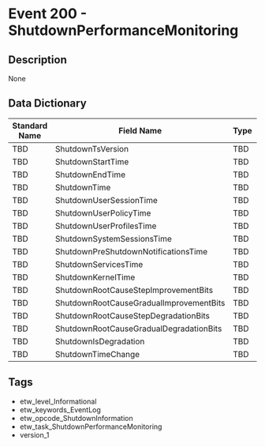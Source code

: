 # Event 200 - ShutdownPerformanceMonitoring

## Description
None

## Data Dictionary
|Standard Name|Field Name|Type|Description|Sample Value|
|---|---|---|---|---|
|TBD|ShutdownTsVersion|TBD|UInt32|None|None|
|TBD|ShutdownStartTime|TBD|FILETIME|None|None|
|TBD|ShutdownEndTime|TBD|FILETIME|None|None|
|TBD|ShutdownTime|TBD|UInt32|None|None|
|TBD|ShutdownUserSessionTime|TBD|UInt32|None|None|
|TBD|ShutdownUserPolicyTime|TBD|UInt32|None|None|
|TBD|ShutdownUserProfilesTime|TBD|UInt32|None|None|
|TBD|ShutdownSystemSessionsTime|TBD|UInt32|None|None|
|TBD|ShutdownPreShutdownNotificationsTime|TBD|UInt32|None|None|
|TBD|ShutdownServicesTime|TBD|UInt32|None|None|
|TBD|ShutdownKernelTime|TBD|UInt32|None|None|
|TBD|ShutdownRootCauseStepImprovementBits|TBD|UInt32|None|None|
|TBD|ShutdownRootCauseGradualImprovementBits|TBD|UInt32|None|None|
|TBD|ShutdownRootCauseStepDegradationBits|TBD|UInt32|None|None|
|TBD|ShutdownRootCauseGradualDegradationBits|TBD|UInt32|None|None|
|TBD|ShutdownIsDegradation|TBD|Boolean|None|None|
|TBD|ShutdownTimeChange|TBD|Int32|None|None|

## Tags
* etw_level_Informational
* etw_keywords_EventLog
* etw_opcode_ShutdownInformation
* etw_task_ShutdownPerformanceMonitoring
* version_1